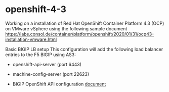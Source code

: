 # openshift-4-3

Working on a installation of Red Hat OpenShift Container Platform 4.3 (OCP) on VMware vSphere using the following sample document https://labs.consol.de/container/platform/openshift/2020/01/31/ocp43-installation-vmware.html

Basic BIGIP LB setup
This configuration will add the following load balancer entries to the F5 BIGIP using AS3:

* openshift-api-server (port 6443)
* machine-config-server (port 22623)

* BIGIP OpenShift API configuration [document](https://github.com/mdditt2000/openshift-3-11/blob/master/enviroment/standalone/big-ip-83/QuickStartGuide.md)





